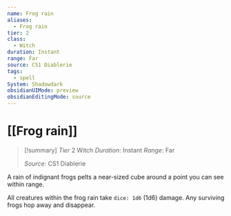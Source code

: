 ```yaml
---
name: Frog rain
aliases:
  - Frog rain
tier: 2
class:
  - Witch
duration: Instant
range: Far
source: CS1 Diablerie
tags:
  - spell
System: Shadowdark
obsidianUIMode: preview
obsidianEditingMode: source
---
```








 # [[Frog rain]]

>[!summary]
> *Tier* 2
> Witch
> *Duration*: Instant
> *Range*: Far
> 
> *Source:* CS1 Diablerie

A rain of indignant frogs pelts a near-sized cube around a point you can see within range. 

All creatures within the frog rain take `dice: 1d6` (1d6) damage. Any surviving frogs hop away and disappear.


